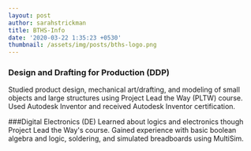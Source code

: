 ```yaml
---
layout: post
author: sarahstrickman
title: BTHS-Info
date: '2020-03-22 1:35:23 +0530'
thumbnail: /assets/img/posts/bths-logo.png
---
```

### Design and Drafting for Production (DDP)

Studied product design, mechanical art/drafting, and modeling of small 
objects and large structures using Project Lead the Way (PLTW) course. Used 
Autodesk Inventor and received Autodesk Inventor certification.

###Digital Electronics (DE)
Learned about logics and electronics though Project Lead the Way's course. Gained experience
  with basic boolean algebra and logic, soldering, and simulated breadboards using MultiSim.